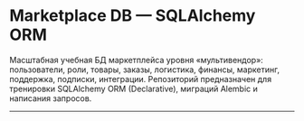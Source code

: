 # Marketplace DB — SQLAlchemy ORM

Масштабная учебная БД маркетплейса уровня «мультивендор»: пользователи, роли, товары, заказы, логистика, финансы, маркетинг, поддержка, подписки, интеграции. Репозиторий предназначен для тренировки SQLAlchemy ORM (Declarative), миграций Alembic и написания запросов.

---
